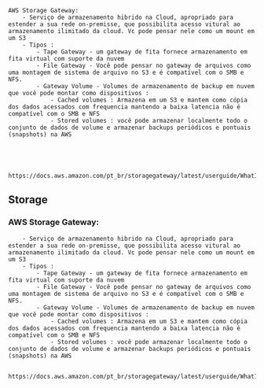	AWS Storage Gateway:
		- Serviço de armazenamento hibrido na Cloud, apropriado para estender a sua rede on-premisse, que possibilita acesso vitural ao armazenamento ilimitado da cloud. Vc pode pensar nele como um mount em um S3
		- Tipos : 
			- Tape Gateway - um gateway de fita fornece armazenamento em fita virtual com suporte da nuvem
			- File Gateway - Você pode pensar no gateway de arquivos como uma montagem de sistema de arquivo no S3 e é compatível com o SMB e NFS.
			- Gateway Volume - Volumes de armazenamento de backup em nuvem que você pode montar como dispositivos :
				- Cached volumes : Armazena em um S3 e mantem como cópia dos dados acessados com frequencia mantendo a baixa latencia não é compatível com o SMB e NFS
				- Stored volumes : você pode armazenar localmente todo o conjunto de dados de volume e armazenar backups periódicos e pontuais (snapshots) na AWS
			
			
						
			
			https://docs.aws.amazon.com/pt_br/storagegateway/latest/userguide/WhatIsStorageGateway.html
## Storage
   ### AWS Storage Gateway:
		- Serviço de armazenamento hibrido na Cloud, apropriado para estender a sua rede on-premisse, que possibilita acesso vitural ao armazenamento ilimitado da cloud. Vc pode pensar nele como um mount em um S3
		- Tipos : 
			- Tape Gateway - um gateway de fita fornece armazenamento em fita virtual com suporte da nuvem
			- File Gateway - Você pode pensar no gateway de arquivos como uma montagem de sistema de arquivo no S3 e é compatível com o SMB e NFS.
			- Gateway Volume - Volumes de armazenamento de backup em nuvem que você pode montar como dispositivos :
				- Cached volumes : Armazena em um S3 e mantem como cópia dos dados acessados com frequencia mantendo a baixa latencia não é compatível com o SMB e NFS
				- Stored volumes : você pode armazenar localmente todo o conjunto de dados de volume e armazenar backups periódicos e pontuais (snapshots) na AWS
			
			https://docs.aws.amazon.com/pt_br/storagegateway/latest/userguide/WhatIsStorageGateway.html